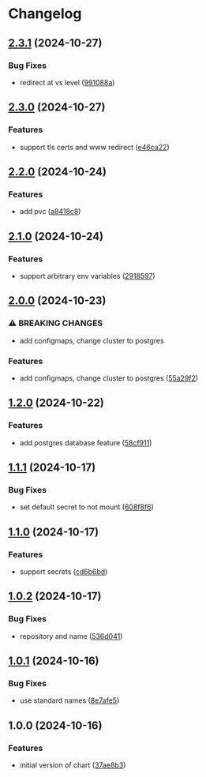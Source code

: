 # Changelog

## [2.3.1](https://github.com/Standouthost/helm-webapp/compare/webapp-v2.3.0...webapp-v2.3.1) (2024-10-27)


### Bug Fixes

* redirect at vs level ([991088a](https://github.com/Standouthost/helm-webapp/commit/991088a3300a7588797bde7a20ba3e6236d1cc4a))

## [2.3.0](https://github.com/Standouthost/helm-webapp/compare/webapp-v2.2.0...webapp-v2.3.0) (2024-10-27)


### Features

* support tls certs and www redirect ([e46ca22](https://github.com/Standouthost/helm-webapp/commit/e46ca22ab1dfd4a4874542abda386e9215f0234b))

## [2.2.0](https://github.com/Standouthost/helm-webapp/compare/webapp-v2.1.0...webapp-v2.2.0) (2024-10-24)


### Features

* add pvc ([a8418c8](https://github.com/Standouthost/helm-webapp/commit/a8418c84cec17de175bc558e573da52fb2df61e6))

## [2.1.0](https://github.com/Standouthost/helm-webapp/compare/webapp-v2.0.0...webapp-v2.1.0) (2024-10-24)


### Features

* support arbitrary env variables ([2918597](https://github.com/Standouthost/helm-webapp/commit/29185975f196b8b44ae47bd08ce4253eafbc496d))

## [2.0.0](https://github.com/Standouthost/helm-webapp/compare/webapp-v1.2.0...webapp-v2.0.0) (2024-10-23)


### ⚠ BREAKING CHANGES

* add configmaps, change cluster to postgres

### Features

* add configmaps, change cluster to postgres ([55a29f2](https://github.com/Standouthost/helm-webapp/commit/55a29f246209693c24fa10c203d6eac3988f5fb8))

## [1.2.0](https://github.com/Standouthost/helm-webapp/compare/webapp-v1.1.1...webapp-v1.2.0) (2024-10-22)


### Features

* add postgres database feature ([58cf911](https://github.com/Standouthost/helm-webapp/commit/58cf9117c53bbded2d21e9fd318bf3763a6dc1be))

## [1.1.1](https://github.com/Standouthost/helm-webapp/compare/webapp-v1.1.0...webapp-v1.1.1) (2024-10-17)


### Bug Fixes

* set default secret to not mount ([608f8f6](https://github.com/Standouthost/helm-webapp/commit/608f8f682853677340b79c22b9ef73a43c8ed8cd))

## [1.1.0](https://github.com/Standouthost/helm-webapp/compare/webapp-v1.0.2...webapp-v1.1.0) (2024-10-17)


### Features

* support secrets ([cd6b6bd](https://github.com/Standouthost/helm-webapp/commit/cd6b6bd9bb9cf4b8ef485ea36b2e7bdb29c58e1c))

## [1.0.2](https://github.com/Standouthost/helm-webapp/compare/webapp-v1.0.1...webapp-v1.0.2) (2024-10-17)


### Bug Fixes

* repository and name ([536d041](https://github.com/Standouthost/helm-webapp/commit/536d0414b628124f5d9fef5e8cf3b6f9470e49ad))

## [1.0.1](https://github.com/Standouthost/helm-webapp/compare/webapp-v1.0.0...webapp-v1.0.1) (2024-10-16)


### Bug Fixes

* use standard names ([8e7afe5](https://github.com/Standouthost/helm-webapp/commit/8e7afe53d0895ba6615faf2ba843dd8c994e365e))

## 1.0.0 (2024-10-16)


### Features

* initial version of chart ([37ae8b3](https://github.com/Standouthost/helm-webapp/commit/37ae8b3da93b13757f5e8552c9ce95cd6d929e76))

